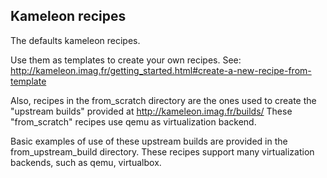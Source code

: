 Kameleon recipes
----------------

The defaults kameleon recipes. 

Use them as templates to create your own recipes. See:
http://kameleon.imag.fr/getting_started.html#create-a-new-recipe-from-template

Also, recipes in the from_scratch directory are the ones used to create the "upstream builds" provided at
http://kameleon.imag.fr/builds/
These "from_scratch" recipes use qemu as virtualization backend.

Basic examples of use of these upstream builds are provided in the from_upstream_build directory. These recipes support many virtualization backends, such as qemu, virtualbox.
